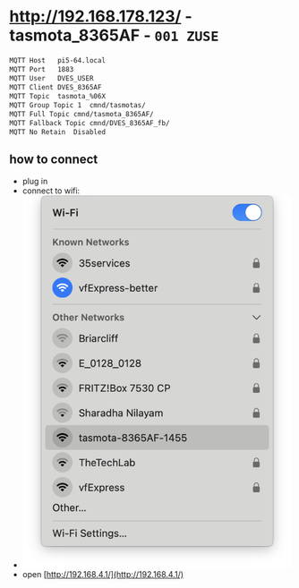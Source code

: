 # http://192.168.178.123/ - tasmota_8365AF - `001 ZUSE`
```
MQTT Host	pi5-64.local
MQTT Port	1883
MQTT User	DVES_USER
MQTT Client	DVES_8365AF
MQTT Topic	tasmota_%06X
MQTT Group Topic 1	cmnd/tasmotas/
MQTT Full Topic	cmnd/tasmota_8365AF/
MQTT Fallback Topic	cmnd/DVES_8365AF_fb/
MQTT No Retain	Disabled
```

## how to connect 
* plug in
* connect to wifi:
*  ![](001_find_wifi.png)
*  open [http://192.168.4.1/](http://192.168.4.1/)

